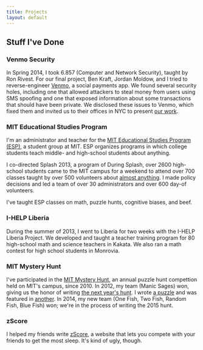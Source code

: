 ```yaml
---
title: Projects
layout: default
---
```


## Stuff I've Done ##

### Venmo Security ###

In Spring 2014, I took 6.857 (Computer and Network Security), taught by Ron Rivest. For our final project, Ben Kraft, Jordan Moldow, and I tried to reverse-engineer [Venmo](https://venmo.com), a social payments app. We found several security holes, including one that allowed attackers to steal money from users using SMS spoofing and one that exposed information about some transactions that should have been private. We disclosed these issues to Venmo, which fixed them and invited us to their offices in NYC to present [our work](/files/venmo.pdf).

### MIT Educational Studies Program ###

I'm an administrator and teacher for the [MIT Educational Studies Program (ESP)](http://esp.mit.edu), a student group at MIT. ESP organizes programs in which college students teach middle- and high-school students about anything.

I co-directed Splash 2013, a program of  During Splash, over 2600 high-school students came to the MIT campus for a weekend to attend over 700 classes taught by over 500 volunteers about [almost anything](https://esp.mit.edu/learn/Splash/2013/catalog). I made policy decisions and led a team of over 30 administrators and over 600 day-of volunteers.

I've taught ESP classes on math, puzzle hunts, cognitive biases, and beef.

### I-HELP Liberia ###
During the summer of 2013, I went to Liberia for two weeks with the I-HELP Liberia Project. We developed and taught a teacher training program for 80 high-school math and science teachers in Kakata. We also ran a math contest for high school students in Monrovia.

### MIT Mystery Hunt ###

I've participated in the [MIT Mystery Hunt](http://web.mit.edu/puzzle/www/), an annual puzzle hunt compettion held on MIT's campus, since 2010. In 2012, my team (Manic Sages) won, giving us the honor of writing [the next year's hunt](http://web.mit.edu/puzzle/www/2013/). I wrote [a puzzle](http://web.mit.edu/puzzle/www/2013/coinheist.com/feynman/funny_story/) and was featured in [another](http://web.mit.edu/puzzle/www/2013/coinheist.com/feynman/cambridge_waldo/). In 2014, my new team (One Fish, Two Fish, Random Fish, Blue Fish) won; we're in the process of writing the 2015 hunt.

### zScore ###
I helped my friends write [zScore](http://zscore.mit.edu), a website that lets you compete with your friends to get the most sleep. It's kind of ugly, though.
